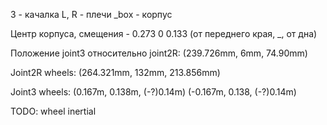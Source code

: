 3 - качалка
L, R - плечи
_box - корпус

Центр корпуса, смещения - 0.273 0 0.133 (от переднего края, _, от дна)

Положение joint3 относительно joint2R: (239.726mm, 6mm, 74.90mm)

Joint2R wheels:
    (264.321mm, 132mm, 213.856mm)

Joint3 wheels:
    (0.167m, 0.138m, (-?)0.14m)
    (-0.167m, 0.138, (-?)0.14m)

TODO: wheel inertial
